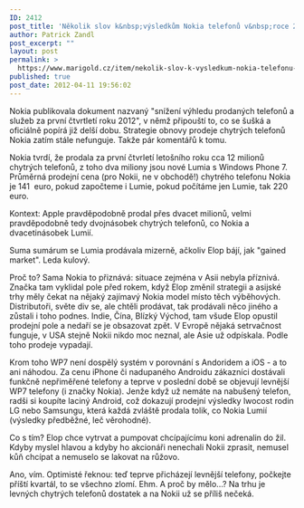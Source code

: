 ```yaml
---
ID: 2412
post_title: 'Několik slov k&nbsp;výsledkům Nokia telefonů v&nbsp;roce 2012'
author: Patrick Zandl
post_excerpt: ""
layout: post
permalink: >
  https://www.marigold.cz/item/nekolik-slov-k-vysledkum-nokia-telefonu-v-roce-2012
published: true
post_date: 2012-04-11 19:56:02
---
```

Nokia publikovala dokument nazvaný "snížení výhledu prodaných telefonů a služeb za první čtvrtletí roku 2012", v němž připouští to, co se šušká a oficiálně popírá již delší dobu. Strategie obnovy prodeje chytrých telefonů Nokia zatím stále nefunguje. Takže pár komentářů k tomu. 

Nokia tvrdí, že prodala za první čtvrletí letošního roku cca 12 milionů chytrých telefonů, z toho dva miliony jsou nové Lumia s Windows Phone 7. Průměrná prodejní cena (pro Nokii, ne v obchodě!) chytrého telefonu Nokia je 141  euro, pokud započteme i Lumie, pokud počítáme jen Lumie, tak 220 euro. 

Kontext: Apple pravděpodobně prodal přes dvacet milionů, velmi pravděpodobně tedy dvojnásobek chytrých telefonů, co Nokia a dvacetinásobek Lumií. 

Suma sumárum se Lumia prodávala mizerně, ačkoliv Elop bájí, jak "gained market". Leda kulový. 

Proč to? Sama Nokia to přiznává: situace zejména v Asii nebyla příznivá. Značka tam vyklidal pole před rokem, když Elop změnil strategii a asijské trhy měly čekat na nějaký zajímavý Nokia model místo těch výběhových. Distributoři, světe div se, ale chtěli prodávat, tak prodávali něco jiného a zůstali i toho podnes. Indie, Čína, Blízký Východ, tam všude Elop opustil prodejní pole a nedaří se je obsazovat zpět. V Evropě nějaká setrvačnost funguje, v USA stejně Nokii nikdo moc neznal, ale Asie už odpískala. Podle toho prodeje vypadají. 

Krom toho WP7 není dospělý systém v porovnání s Andoridem a iOS - a to ani náhodou. Za cenu iPhone či nadupaného Androidu zákazníci dostávali funkčně nepřiměřené telefony a teprve v poslední době se objevují levnější WP7 telefony (i značky Nokia). Jenže když už nemáte na nabušený telefon, radši si koupíte laciný Android, což dokazují prodejní výsledky lwocost rodin LG nebo Samsungu, která každá zvláště prodala tolik, co Nokia Lumií (výsledky předběžné, leč věrohodné). 

Co s tím? Elop chce vytrvat a pumpovat chcípajícímu koni adrenalin do žil. Kdyby myslel hlavou a kdyby ho akcionáři nenechali Nokii zprasit, nemusel kůň chcípat a nemuselo se lakovat na růžovo.

Ano, vím. Optimisté řeknou: teď teprve přicházejí levnější telefony, počkejte příští kvartál, to se všechno zlomí. Ehm. A proč by mělo...? Na trhu je levných chytrých telefonů dostatek a na Nokii už se příliš nečeká.